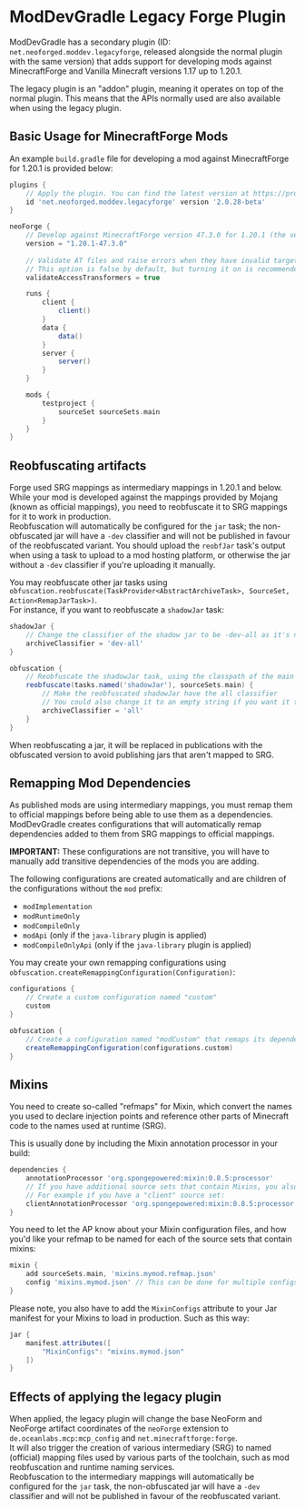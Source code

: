 # ModDevGradle Legacy Forge Plugin
ModDevGradle has a secondary plugin (ID: `net.neoforged.moddev.legacyforge`, released alongside the normal plugin with the same version)
that adds support for developing mods against MinecraftForge and Vanilla Minecraft versions 1.17 up to 1.20.1.  

The legacy plugin is an "addon" plugin, meaning it operates on top of the normal plugin. This means that the APIs normally used
are also available when using the legacy plugin.

## Basic Usage for MinecraftForge Mods
An example `build.gradle` file for developing a mod against MinecraftForge for 1.20.1 is provided below:
```groovy
plugins {
    // Apply the plugin. You can find the latest version at https://projects.neoforged.net/neoforged/ModDevGradle
    id 'net.neoforged.moddev.legacyforge' version '2.0.28-beta'
}

neoForge {
    // Develop against MinecraftForge version 47.3.0 for 1.20.1 (the versions can be found at https://files.minecraftforge.net/)
    version = "1.20.1-47.3.0"
    
    // Validate AT files and raise errors when they have invalid targets
    // This option is false by default, but turning it on is recommended
    validateAccessTransformers = true

    runs {
        client {
            client()
        }
        data {
            data()
        }
        server {
            server()
        }
    }

    mods {
        testproject {
            sourceSet sourceSets.main
        }
    }
}
```

## Reobfuscating artifacts
Forge used SRG mappings as intermediary mappings in 1.20.1 and below. While your mod is developed against the mappings provided
by Mojang (known as official mappings), you need to reobfuscate it to SRG mappings for it to work in production.  
Reobfuscation will automatically be configured for the `jar` task; the non-obfuscated jar will have a `-dev` classifier
and will not be published in favour of the reobfuscated variant. You should upload the `reobfJar` task's output when using a
task to upload to a mod hosting platform, or otherwise the jar without a `-dev` classifier if you're uploading it manually.  

You may reobfuscate other jar tasks using `obfuscation.reobfuscate(TaskProvider<AbstractArchiveTask>, SourceSet, Action<RemapJarTask>)`.  
For instance, if you want to reobfuscate a `shadowJar` task:
```groovy
shadowJar {
    // Change the classifier of the shadow jar to be -dev-all as it's not mapped in intermediary and not usable for production
    archiveClassifier = 'dev-all'
}

obfuscation {
    // Reobfuscate the shadowJar task, using the classpath of the main sourceset for properly remapping inherited members
    reobfuscate(tasks.named('shadowJar'), sourceSets.main) {
        // Make the reobfuscated shadowJar have the all classifier
        // You could also change it to an empty string if you want it to not have a classifier (in that case, you will also need to change the classifier of the slim `reobfJar` task
        archiveClassifier = 'all'
    }
}
```

When reobfuscating a jar, it will be replaced in publications with the obfuscated version to avoid publishing jars that aren't mapped to SRG.

## Remapping Mod Dependencies
As published mods are using intermediary mappings, you must remap them to official mappings before being able to use them as a dependencies.  
ModDevGradle creates configurations that will automatically remap dependencies added to them from SRG mappings to official mappings.

**IMPORTANT:** These configurations are not transitive, you will have to manually add transitive dependencies of the mods you are adding.

The following configurations are created automatically and are children of the configurations without the `mod` prefix:
- `modImplementation`
- `modRuntimeOnly`
- `modCompileOnly`
- `modApi` (only if the `java-library` plugin is applied)
- `modCompileOnlyApi` (only if the `java-library` plugin is applied)

You may create your own remapping configurations using `obfuscation.createRemappingConfiguration(Configuration)`:
```groovy
configurations {
    // Create a custom configuration named "custom"
    custom
}

obfuscation {
    // Create a configuration named "modCustom" that remaps its dependencies and then adds them to the "custom" configuration
    createRemappingConfiguration(configurations.custom)
}
```

## Mixins

You need to create so-called "refmaps" for Mixin, which convert the names you used to declare injection points and reference other parts of Minecraft code to the names used at runtime (SRG).

This is usually done by including the Mixin annotation processor in your build:

```groovy
dependencies {
    annotationProcessor 'org.spongepowered:mixin:0.8.5:processor'
    // If you have additional source sets that contain Mixins, you also need to apply the AP to those
    // For example if you have a "client" source set:
    clientAnnotationProcessor 'org.spongepowered:mixin:0.8.5:processor'
}
```

You need to let the AP know about your Mixin configuration files, and how you'd like your refmap to be named for each 
of the source sets that contain mixins:

```groovy
mixin {
    add sourceSets.main, 'mixins.mymod.refmap.json'
    config 'mixins.mymod.json' // This can be done for multiple configs
}
```

Please note, you also have to add the `MixinConfigs` attribute to your Jar manifest for your Mixins to load in production. Such as this way:

```groovy
jar {
    manifest.attributes([
        "MixinConfigs": "mixins.mymod.json"
    ])
}
```

## Effects of applying the legacy plugin
When applied, the legacy plugin will change the base NeoForm and NeoForge artifact coordinates of the `neoForge` extension to
`de.oceanlabs.mcp:mcp_config` and `net.minecraftforge:forge`.  
It will also trigger the creation of various intermediary (SRG) to named (official) mapping files used by various parts of the toolchain, such as
mod reobfuscation and runtime naming services.  
Reobfuscation to the intermediary mappings will automatically be configured for the `jar` task, the non-obfuscated jar will have a `-dev` classifier
and will not be published in favour of the reobfuscated variant.
